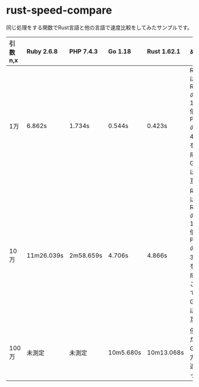 # rust-speed-compare
同じ処理をする関数でRust言語と他の言語で速度比較をしてみたサンプルです。


|引数n,x|Ruby 2.6.8|PHP 7.4.3|Go 1.18|Rust 1.62.1|めも|
|:---|:---|:---|:---|:---|:---|
|1万|6.862s|1.734s|0.544s|0.423s|RustはRubyの約16倍、PHPの約4倍を達成。Goとほぼ互角|
|10万|11m26.039s|2m58.659s|4.706s|4.866s|RustはRUbyの約140倍、PHPの約37倍を達成。ここでもGoとほぼ互角|
|100万|未測定|未測定|10m5.680s |10m13.068s|僅差だがGoの方が速かった|